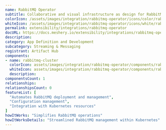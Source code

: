 ```yaml
---
name: RabbitMQ Operator
subtitle: Collaborative and visual infrastructure as design for RabbitMQ Operator
colorIcon: /assets/images/integration/rabbitmq-operator/icons/color/rabbitmq-operator-color.svg
whiteIcon: /assets/images/integration/rabbitmq-operator/icons/white/rabbitmq-operator-white.svg
permalink: extensibility/integrations/rabbitmq-operator
docURL: https://docs.meshery.io/extensibility/integrations/rabbitmq-operator
description: 
category: App Definition and Development
subcategory: Streaming & Messaging
registrant: Artifact Hub
components: 
- name: rabbitmq-cluster
  colorIcon: assets/images/integration/rabbitmq-operator/components/rabbitmq-cluster/icons/color/rabbitmq-cluster-color.svg
  whiteIcon: assets/images/integration/rabbitmq-operator/components/rabbitmq-cluster/icons/white/rabbitmq-cluster-white.svg
  description: 
componentsCount: 1
relationships: 
relationshipsCount: 0
featureList: [
  "Automates RabbitMQ deployment and management",
  "Configuration management",
  "Integration with Kubernetes resources"
]
howItWorks: "Simplifies RabbitMQ operations"
howItWorksDetails: "Streamlined RabbitMQ management within Kubernetes"
---
```

